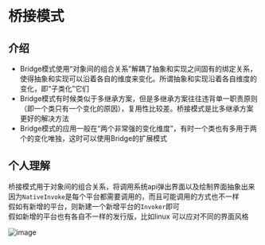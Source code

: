 # 桥接模式  

## 介绍

- Bridge模式使用“对象间的组合关系”解耦了抽象和实现之间固有的绑定关系，使得抽象和实现可以沿着各自的维度来变化。所谓抽象和实现沿着各自维度的变化，即“子类化”它们
- Bridge模式有时候类似于多继承方案，但是多继承方案往往违背单一职责原则（即一个类只有一个变化的原因），复用性比较差。桥接模式是比多继承方案更好的解决方法
- Bridge模式的应用一般在“两个非常强的变化维度”，有时一个类也有多用于两个的变化唯独，这时可以使用Bridge的扩展模式


## 个人理解

桥接模式用于对象间的组合关系，将调用系统api弹出界面以及绘制界面抽象出来   
因为`NativeInvoke`是每个平台都需要调用的，而且可能调用的方式也不一样   
假如有新增的平台，则新建一个新增平台的`Invoker`即可   
假如新增的平台也有各自不一样的发行版，比如linux 可以应对不同的界面风格   

![image](https://user-images.githubusercontent.com/38010908/53866383-69d7cd80-402c-11e9-8e5d-fbcb151a5b2c.png)

